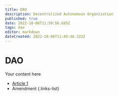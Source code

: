 ```yaml
---
title: DAO
description: Decentralized Autonomous Organization
published: true
date: 2022-10-06T11:59:56.695Z
tags: dao
editor: markdown
dateCreated: 2022-10-06T11:45:46.222Z
---
```


# DAO
Your content here


- [Article 1](/dao/article1)
- Amendment
{.links-list}